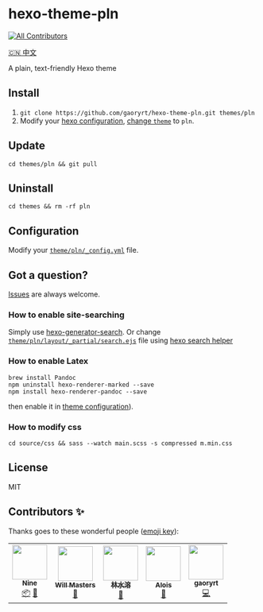 # hexo-theme-pln
<!-- ALL-CONTRIBUTORS-BADGE:START - Do not remove or modify this section -->
[![All Contributors](https://img.shields.io/badge/all_contributors-5-orange.svg?style=flat-square)](#contributors-)
<!-- ALL-CONTRIBUTORS-BADGE:END -->
[🇨🇳 中文](/README.zh.md)

A plain, text-friendly Hexo theme

## Install
1. `git clone https://github.com/gaoryrt/hexo-theme-pln.git themes/pln`
2. Modify your [hexo configuration](https://hexo.io/docs/configuration.html), [change `theme`](https://hexo.io/docs/configuration.html#Extensions) to `pln`.

## Update
`cd themes/pln && git pull`

## Uninstall
`cd themes && rm -rf pln`

## Configuration
Modify your [`theme/pln/_config.yml`](https://github.com/gaoryrt/hexo-theme-pln/blob/master/_config.yml) file.

## Got a question?
[Issues](https://github.com/gaoryrt/hexo-theme-pln/issues) are always welcome.

### How to enable site-searching
Simply use [hexo-generator-search](https://github.com/wzpan/hexo-generator-search). Or change [`theme/pln/layout/_partial/search.ejs`](https://github.com/gaoryrt/hexo-theme-pln/blob/master/layout/_partial/search.ejs) file using [hexo search helper](https://hexo.io/docs/helpers.html#search-form)
### How to enable Latex
```
brew install Pandoc
npm uninstall hexo-renderer-marked --save
npm install hexo-renderer-pandoc --save
```
then enable it in [theme configuration](https://github.com/gaoryrt/hexo-theme-pln/blob/beecf303914f4b4a76e22026bcc8c3b15c47b6fa/_config.yml#L17)).

### How to modify css
`cd source/css && sass --watch main.scss -s compressed m.min.css`

## License
MIT

## Contributors ✨

Thanks goes to these wonderful people ([emoji key](https://allcontributors.org/docs/en/emoji-key)):

<!-- ALL-CONTRIBUTORS-LIST:START - Do not remove or modify this section -->
<!-- prettier-ignore-start -->
<!-- markdownlint-disable -->
<table>
  <tr>
    <td align="center"><a href="http://ioliu.cn"><img src="https://avatars2.githubusercontent.com/u/10877162?v=4" width="70px;" alt=""/><br /><sub><b>Nine</b></sub></a><br /><a href="#platform-xCss" title="Packaging/porting to new platform">📦</a> <a href="#tool-xCss" title="Tools">🔧</a></td>
    <td align="center"><a href="https://github.com/willmasters"><img src="https://avatars0.githubusercontent.com/u/743296?v=4" width="70px;" alt=""/><br /><sub><b>Will Masters</b></sub></a><br /><a href="https://github.com/gaoryrt/hexo-theme-pln/issues?q=author%3Awillmasters" title="Bug reports">🐛</a></td>
    <td align="center"><a href="https://linshuirong.cn"><img src="https://avatars1.githubusercontent.com/u/16076993?v=4" width="70px;" alt=""/><br /><sub><b>林水溶</b></sub></a><br /><a href="https://github.com/gaoryrt/hexo-theme-pln/issues?q=author%3AshuiRong" title="Bug reports">🐛</a></td>
    <td align="center"><a href="http://aloisdg.github.io/"><img src="https://avatars2.githubusercontent.com/u/3449303?v=4" width="70px;" alt=""/><br /><sub><b>Alois</b></sub></a><br /><a href="https://github.com/gaoryrt/hexo-theme-pln/issues?q=author%3Aaloisdg" title="Bug reports">🐛</a></td>
    <td align="center"><a href="https://gaoryrt.com"><img src="https://avatars3.githubusercontent.com/u/5306513?v=4" width="70px;" alt=""/><br /><sub><b>gaoryrt</b></sub></a><br /><a href="https://github.com/gaoryrt/hexo-theme-pln/commits?author=gaoryrt" title="Code">💻</a></td>
  </tr>
</table>

<!-- markdownlint-enable -->
<!-- prettier-ignore-end -->
<!-- ALL-CONTRIBUTORS-LIST:END -->
